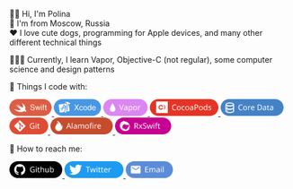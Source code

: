 👋🏻 Hi, I'm Polina   
📍 I'm from Moscow, Russia  
❤️ I love cute dogs, programming for Apple devices, and many other different technical things

👩🏼‍💻 Currently, I learn Vapor, Objective-C (not regular), some computer science and design patterns

🥰 Things I code with:   

<p>
  <a href="https://www.swift.org/">
    <img src="./Assets/Technologies/Swift.svg" alt="Swift" height="30">
  </a>
  <a href="https://apps.apple.com/ru/app/xcode/id497799835?mt=12">
    <img src="./Assets/Technologies/Xcode.svg" alt="Xcode" height="30">
  </a>
  <a href="https://vapor.codes/">
    <img src="./Assets/Technologies/Vapor.svg" alt="Vapor" height="30">
  </a>
  <a href="https://cocoapods.org/">
    <img src="./Assets/Technologies/CocoaPods.svg" alt="CocoaPods" height="30">
  </a>
  <a href="https://en.wikipedia.org/wiki/Core_Data">
    <img src="./Assets/Technologies/CoreData.svg" alt="Core Data" height="30">
  </a>
  <a href="https://git-scm.com/">
    <img src="./Assets/Technologies/Git.svg" alt="Git" height="30">
  </a>
  <a href="https://github.com/Alamofire/Alamofire">
    <img src="./Assets/Technologies/Alamofire.svg" alt="Alamofire" height="30">
  </a>
  <a href="https://github.com/ReactiveX/RxSwift">
    <img src="./Assets/Technologies/RxSwift.svg" alt="RxSwift" height="30">
  </a>
</p>

👻 How to reach me:  
<p>
  <a href="https://github.com/bldjad1488">
    <img src="./Assets/Social/Github.svg" alt="Github" height="30">
  </a>
  <a href="https://twitter.com/pol1n04ka1337">
    <img src="./Assets/Social/Twitter.svg" alt="Twitter" height="30">
  </a>
  <a href="mailto:314kachu1337@gmail.com?subject=subject text">
    <img src="./Assets/Social/Email.svg" alt="Email" height="30">
  </a>
</p>